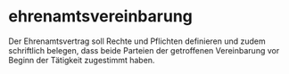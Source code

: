 # ehrenamtsvereinbarung
Der Ehrenamtsvertrag soll Rechte und Pflichten definieren und zudem schriftlich belegen, dass beide Parteien der getroffenen Vereinbarung vor Beginn der Tätigkeit zugestimmt haben.
